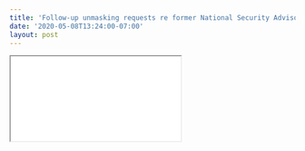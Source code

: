 ```yaml
---
title: 'Follow-up unmasking requests re former National Security Advisor [Michael Flynn]'
date: '2020-05-08T13:24:00-07:00'
layout: post
---
```


<iframe class="pdf" src="/assets/2020-05-13-ODNI-to-CEG-RHJ-Unmasking.pdf"> </iframe>